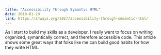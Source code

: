```yaml
---
title: "Accessibility Through Symantic HTML"
date: 2018-01-20
link: https://24ways.org/2017/accessibility-through-semantic-html/
---
```

As I start to build my skills as a developer, I really want to focus on writing organized,
symantically correct, and therefore accessible code. This article shows some great ways that folks like me
can build good habits for how they write HTML.
